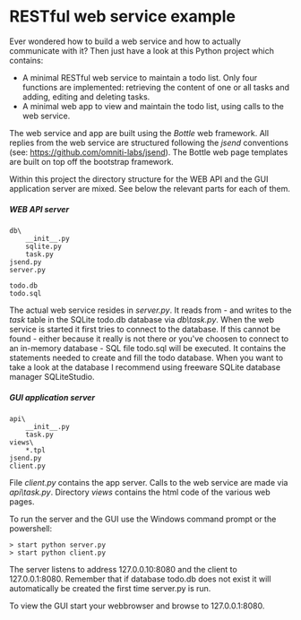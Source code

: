 # RESTful web service example

Ever wondered how to build a web service and how to actually communicate with it? Then just have a look at this Python project which contains:
- A minimal RESTful web service to maintain a todo list. Only four functions are implemented: retrieving the content of one or all tasks and adding, editing and deleting tasks.
- A minimal web app to view and maintain the todo list, using calls to the web service.

The web service and app are built using the *Bottle* web framework.
All replies from the web service are structured following the *jsend* conventions (see: https://github.com/omniti-labs/jsend).
The Bottle web page templates are built on top off the bootstrap framework.

Within this project the directory structure for the WEB API and the GUI application server are mixed.
See below the relevant parts for each of them.

##### WEB API server

    db\
        __init__.py
        sqlite.py
        task.py
    jsend.py
    server.py

    todo.db
    todo.sql

The actual web service resides in *server.py*. It reads from - and writes to the *task* table in the SQLite todo.db database via *db\task.py*. When the web service is started it first tries to connect to the database. If this cannot be found - either because it really is not there or you've choosen to connect to an in-memory database - SQL file todo.sql will be executed. It contains the statements needed to create and fill the todo database. When you want to take a look at the database I recommend using freeware SQLite database manager SQLiteStudio.

##### GUI application server

    api\
        __init__.py
        task.py
    views\
        *.tpl
    jsend.py
    client.py

File *client.py* contains the app server. Calls to the web service are made via *api\task.py*. Directory *views* contains the html code of the various web pages.

To run the server and the GUI use the Windows command prompt or the powershell:
```
> start python server.py
> start python client.py
```
The server listens to address 127.0.0.10:8080 and the client to 127.0.0.1:8080.
Remember that if database todo.db does not exist it will automatically be created the first time server.py is run.

To view the GUI start your webbrowser and browse to 127.0.0.1:8080.
